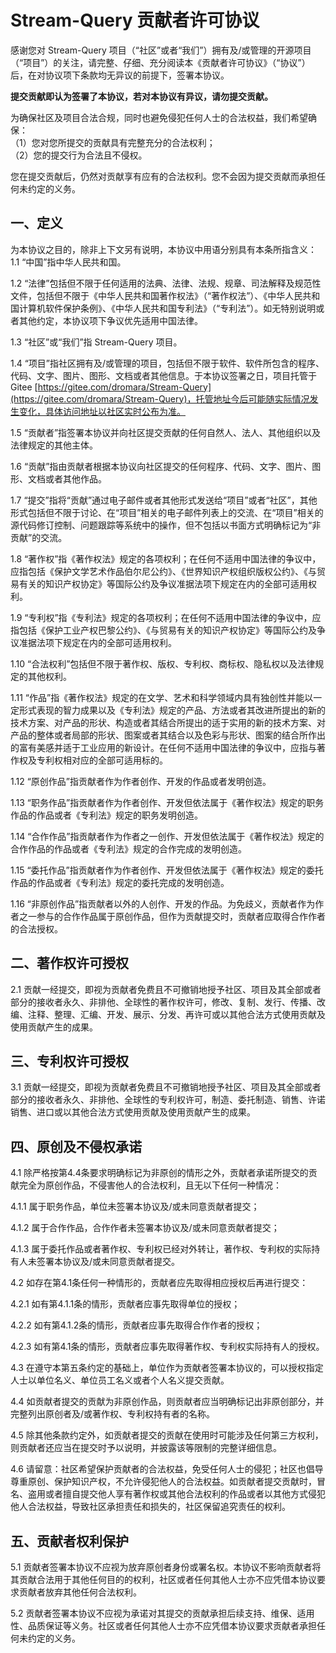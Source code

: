 # Stream-Query 贡献者许可协议

感谢您对 Stream-Query 项目（“社区”或者“我们”）拥有及/或管理的开源项目（“项目”）的关注，请完整、仔细、充分阅读本《贡献者许可协议》（“协议”）后，在对协议项下条款均无异议的前提下，签署本协议。

**提交贡献即认为签署了本协议，若对本协议有异议，请勿提交贡献。**

为确保社区及项目合法合规，同时也避免侵犯任何人士的合法权益，我们希望确保：  
（1）您对您所提交的贡献具有完整充分的合法权利；  
（2）您的提交行为合法且不侵权。

您在提交贡献后，仍然对贡献享有应有的合法权利。您不会因为提交贡献而承担任何未约定的义务。

## 一、定义

为本协议之目的，除非上下文另有说明，本协议中用语分别具有本条所指含义：  
1.1 “中国”指中华人民共和国。

1.2 “法律”包括但不限于任何适用的法典、法律、法规、规章、司法解释及规范性文件，包括但不限于《中华人民共和国著作权法》（“著作权法”）、《中华人民共和国计算机软件保护条例》、《中华人民共和国专利法》（“专利法”）。如无特别说明或者其他约定，本协议项下争议优先适用中国法律。

1.3 “社区”或“我们”指 Stream-Query 项目。

1.4 “项目”指社区拥有及/或管理的项目，包括但不限于软件、软件所包含的程序、代码、文字、图片、图形、文档或者其他信息。于本协议签署之日，项目托管于Gitee [https://gitee.com/dromara/Stream-Query](https://gitee.com/dromara/Stream-Query)，托管地址今后可能随实际情况发生变化，具体访问地址以社区实时公布为准。

1.5 “贡献者”指签署本协议并向社区提交贡献的任何自然人、法人、其他组织以及法律规定的其他主体。

1.6 “贡献”指由贡献者根据本协议向社区提交的任何程序、代码、文字、图片、图形、文档或者其他作品。

1.7 “提交”指将“贡献”通过电子邮件或者其他形式发送给“项目”或者“社区”，其他形式包括但不限于讨论、在“项目”相关的电子邮件列表上的交流、在“项目”相关的源代码修订控制、问题跟踪等系统中的操作，但不包括以书面方式明确标记为“非贡献”的交流。

1.8 “著作权”指《著作权法》规定的各项权利；在任何不适用中国法律的争议中，应指包括《保护文学艺术作品伯尔尼公约》、《世界知识产权组织版权公约》、《与贸易有关的知识产权协定》等国际公约及争议准据法项下规定在内的全部可适用权利。


1.9 “专利权”指《专利法》规定的各项权利；在任何不适用中国法律的争议中，应指包括《保护工业产权巴黎公约》、《与贸易有关的知识产权协定》等国际公约及争议准据法项下规定在内的全部可适用权利。

1.10 “合法权利”包括但不限于著作权、版权、专利权、商标权、隐私权以及法律规定的其他权利。

1.11 “作品”指《著作权法》规定的在文学、艺术和科学领域内具有独创性并能以一定形式表现的智力成果以及《专利法》规定的产品、方法或者其改进所提出的新的技术方案、对产品的形状、构造或者其结合所提出的适于实用的新的技术方案、对产品的整体或者局部的形状、图案或者其结合以及色彩与形状、图案的结合所作出的富有美感并适于工业应用的新设计。在任何不适用中国法律的争议中，应指与著作权及专利权相对应的全部可适用标的。

1.12 “原创作品”指贡献者作为作者创作、开发的作品或者发明创造。

1.13 “职务作品”指贡献者作为作者创作、开发但依法属于《著作权法》规定的职务作品的作品或者《专利法》规定的职务发明创造。

1.14 “合作作品”指贡献者作为作者之一创作、开发但依法属于《著作权法》规定的合作作品的作品或者《专利法》规定的合作完成的发明创造。

1.15 “委托作品”指贡献者作为作者创作、开发但依法属于《著作权法》规定的委托作品的作品或者《专利法》规定的委托完成的发明创造。

1.16 “非原创作品”指贡献者以外的人创作、开发的作品。为免歧义，贡献者作为作者之一参与的合作作品属于原创作品，但作为贡献提交时，贡献者应取得合作作者的合法授权。

## 二、著作权许可授权

2.1 贡献一经提交，即视为贡献者免费且不可撤销地授予社区、项目及其全部或者部分的接收者永久、非排他、全球性的著作权许可，修改、复制、发行、传播、改编、注释、整理、汇编、开发、展示、分发、再许可或以其他合法方式使用贡献及使用贡献产生的成果。

## 三、专利权许可授权

3.1 贡献一经提交，即视为贡献者免费且不可撤销地授予社区、项目及其全部或者部分的接收者永久、非排他、全球性的专利权许可，制造、委托制造、销售、许诺销售、进口或以其他合法方式使用贡献及使用贡献产生的成果。

## 四、原创及不侵权承诺

4.1 除严格按第4.4条要求明确标记为非原创的情形之外，贡献者承诺所提交的贡献完全为原创作品，不侵害他人的合法权利，且无以下任何一种情况：

4.1.1 属于职务作品，单位未签署本协议及/或未同意贡献者提交；

4.1.2 属于合作作品，合作作者未签署本协议及/或未同意贡献者提交；

4.1.3 属于委托作品或者著作权、专利权已经对外转让，著作权、专利权的实际持有人未签署本协议及/或未同意贡献者提交。

4.2 如存在第4.1条任何一种情形的，贡献者应先取得相应授权后再进行提交：

4.2.1 如有第4.1.1条的情形，贡献者应事先取得单位的授权；

4.2.2 如有第4.1.2条的情形，贡献者应事先取得合作作者的授权；

4.2.3 如有第4.1条的情形，贡献者应事先取得著作权、专利权实际持有人的授权。

4.3 在遵守本第五条约定的基础上，单位作为贡献者签署本协议的，可以授权指定人士以单位名义、单位员工名义或者个人名义提交贡献。

4.4 如贡献者提交的贡献为非原创作品，则贡献者应当明确标记出非原创部分，并完整列出原创者及/或著作权、专利权持有者的名称。

4.5 除其他条款约定外，如贡献者提交的贡献在使用时可能涉及任何第三方权利，则贡献者还应当在提交时予以说明，并披露该等限制的完整详细信息。

4.6 请留意：社区希望保护贡献者的合法权益，免受任何人士的侵犯；社区也倡导尊重原创、保护知识产权，不允许侵犯他人的合法权益。如贡献者提交贡献时，冒名、盗用或者擅自提交他人享有著作权或其他合法权利的作品或者以其他方式侵犯他人合法权益，导致社区承担责任和损失的，社区保留追究责任的权利。

## 五、贡献者权利保护

5.1 贡献者签署本协议不应视为放弃原创者身份或署名权。本协议不影响贡献者将其贡献合法用于其他任何目的的权利，社区或者任何其他人士亦不应凭借本协议要求贡献者放弃其他任何合法权利。

5.2 贡献者签署本协议不应视为承诺对其提交的贡献承担后续支持、维保、适用性、品质保证等义务。社区或者任何其他人士亦不应凭借本协议要求贡献者承担任何未约定的义务。
